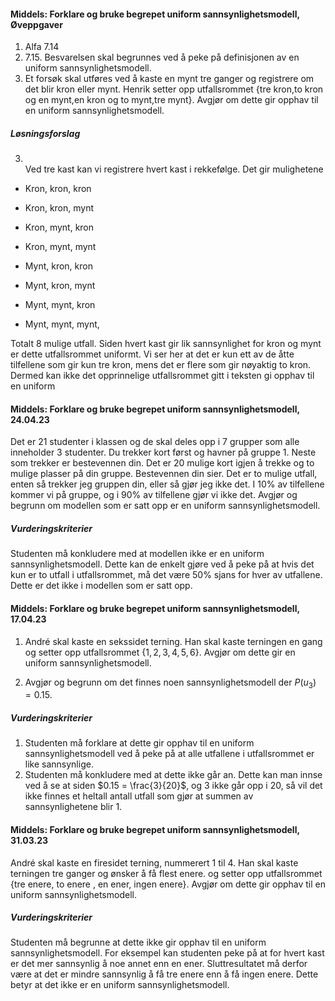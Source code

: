 
#### Middels: Forklare og bruke begrepet uniform sannsynlighetsmodell,  Øveppgaver

1. Alfa 7.14
2. 7.15. Besvarelsen skal begrunnes ved å peke på definisjonen av en
    uniform sannsynlighetsmodell.
3. Et forsøk skal utføres ved å kaste en mynt tre ganger og registrere om det blir kron eller mynt. Henrik setter opp utfallsrommet {tre kron,to kron og en mynt,en kron og to mynt,tre mynt}. Avgjør om dette gir opphav til en uniform sannsynlighetsmodell.

##### Løsningsforslag

3. \
Ved tre kast kan vi registrere hvert kast i rekkefølge. Det gir
mulighetene

- Kron, kron, kron

- Kron, kron, mynt

- Kron, mynt, kron

- Kron, mynt, mynt

- Mynt, kron, kron

- Mynt, kron, mynt

- Mynt, mynt, kron

- Mynt, mynt, mynt,

Totalt 8 mulige utfall. Siden hvert kast gir lik sannsynlighet for kron
og mynt er dette utfallsrommet uniformt. Vi ser her at det er kun ett av de åtte tilfellene som gir kun tre kron, mens det er flere som gir nøyaktig to kron. Dermed kan ikke det opprinnelige utfallsrommet gitt i teksten gi opphav til en uniform


#### Middels: Forklare og bruke begrepet uniform sannsynlighetsmodell,  24.04.23

Det er 21 studenter i klassen og de skal deles opp i 7 grupper som alle inneholder 3 studenter. Du trekker kort først og havner på gruppe 1. Neste som trekker er bestevennen din. Det er 20 mulige kort igjen å trekke og to mulige plasser på din gruppe. Bestevennen din sier. Det er to mulige utfall, enten så trekker jeg gruppen din, eller så gjør jeg ikke det. I 10% av tilfellene kommer vi på gruppe, og i 90% av tilfellene gjør vi ikke det. Avgjør og begrunn om modellen som er satt opp er en uniform sannsynlighetsmodell.

##### Vurderingskriterier

Studenten må konkludere med at modellen ikke er en uniform sannsynlighetsmodell. Dette kan de enkelt gjøre ved å peke på at hvis det kun er to utfall i utfallsrommet, må det være $50\%$ sjans for hver av utfallene. Dette er det ikke i modellen som er satt opp.


#### Middels: Forklare og bruke begrepet uniform sannsynlighetsmodell,  17.04.23

1. André skal kaste en sekssidet terning. Han skal kaste terningen en gang og setter opp utfallsrommet $\{1, 2, 3, 4, 5, 6\}$. Avgjør om dette gir en uniform sannsynlighetsmodell.

2. Avgjør og begrunn om det finnes noen sannsynlighetsmodell der $P(u_3) = 0.15$.

##### Vurderingskriterier

1. Studenten må forklare at dette gir opphav til en uniform sannsynlighetsmodell ved å peke på at alle utfallene i utfallsrommet er like sannsynlige.
2. Studenten må konkludere med at dette ikke går an. Dette kan man innse ved å se at siden $0.15 = \frac{3}{20}$, og $3$ ikke går opp i $20$, så vil det ikke finnes et heltall antall utfall som gjør at summen av sannsynlighetene blir $1$.


#### Middels: Forklare og bruke begrepet uniform sannsynlighetsmodell,  31.03.23

André skal kaste en firesidet terning, nummerert 1 til 4. Han skal kaste terningen tre ganger og ønsker å få flest enere. og setter opp utfallsrommet {tre enere, to enere , en ener, ingen enere}. Avgjør om dette gir opphav til en uniform sannsynlighetsmodell.

##### Vurderingskriterier

Studenten må begrunne at dette ikke gir opphav til en uniform sannsynlighetsmodell. For eksempel kan studenten peke på at for hvert kast er det mer sannsynlig å noe annet enn en ener. Sluttresultatet må derfor være at det er mindre sannsynlig å få tre enere enn å få ingen enere. Dette betyr at det ikke er en uniform sannsynlighetsmodell.


